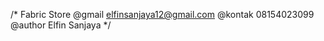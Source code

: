 /*
  Fabric Store
  @gmail elfinsanjaya12@gmail.com
  @kontak 08154023099
  @author Elfin Sanjaya 
*/
